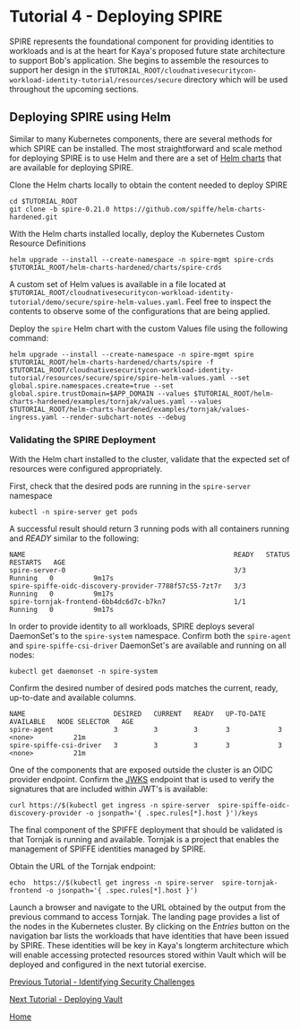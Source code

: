 # Tutorial 4 - Deploying SPIRE

SPIRE represents the foundational component for providing identities to workloads and is at the heart for Kaya's proposed future state architecture to support Bob's application. She begins to assemble the resources to support her design in the `$TUTORIAL_ROOT/cloudnativesecuritycon-workload-identity-tutorial/resources/secure` directory which will be used throughout the upcoming sections.

## Deploying SPIRE using Helm

Similar to many Kubernetes components, there are several methods for which SPIRE can be installed. The most straightforward and scale method for deploying SPIRE is to use Helm and there are a set of [Helm charts](https://github.com/spiffe/helm-charts-hardened) that are available for deploying SPIRE.

Clone the Helm charts locally to obtain the content needed to deploy SPIRE

```shell
cd $TUTORIAL_ROOT
git clone -b spire-0.21.0 https://github.com/spiffe/helm-charts-hardened.git
```

With the Helm charts installed locally, deploy the Kubernetes Custom Resource Definitions

```shell
helm upgrade --install --create-namespace -n spire-mgmt spire-crds $TUTORIAL_ROOT/helm-charts-hardened/charts/spire-crds
```

A custom set of Helm values is available in a file located at `$TUTORIAL_ROOT/cloudnativesecuritycon-workload-identity-tutorial/demo/secure/spire-helm-values.yaml`. Feel free to inspect the contents to observe some of the configurations that are being applied.

Deploy the `spire` Helm chart with the custom Values file using the following command:

```shell
helm upgrade --install --create-namespace -n spire-mgmt spire $TUTORIAL_ROOT/helm-charts-hardened/charts/spire -f $TUTORIAL_ROOT/cloudnativesecuritycon-workload-identity-tutorial/resources/secure/spire/spire-helm-values.yaml --set global.spire.namespaces.create=true --set global.spire.trustDomain=$APP_DOMAIN --values $TUTORIAL_ROOT/helm-charts-hardened/examples/tornjak/values.yaml --values $TUTORIAL_ROOT/helm-charts-hardened/examples/tornjak/values-ingress.yaml --render-subchart-notes --debug
```

### Validating the SPIRE Deployment

With the Helm chart installed to the cluster, validate that the expected set of resources were configured appropriately.

First, check that the desired pods are running in the `spire-server` namespace

```shell
kubectl -n spire-server get pods
```

A successful result should return 3 running pods with all containers running and _READY_ similar to the following:

```
NAME                                                    READY   STATUS    RESTARTS   AGE
spire-server-0                                          3/3     Running   0          9m17s
spire-spiffe-oidc-discovery-provider-7788f57c55-7zt7r   3/3     Running   0          9m17s
spire-tornjak-frontend-6bb4dc6d7c-b7kn7                 1/1     Running   0          9m17s
```

In order to provide identity to all workloads, SPIRE deploys several DaemonSet's to the `spire-system` namespace. Confirm both the `spire-agent` and `spire-spiffe-csi-driver` DaemonSet's are available and running on all nodes:

```shell
kubectl get daemonset -n spire-system
```

Confirm the desired number of desired pods matches the current, ready, up-to-date and available columns.

```
NAME                      DESIRED   CURRENT   READY   UP-TO-DATE   AVAILABLE   NODE SELECTOR   AGE
spire-agent               3         3         3       3            3           <none>          21m
spire-spiffe-csi-driver   3         3         3       3            3           <none>          21m
```

One of the components that are exposed outside the cluster is an OIDC provider endpoint. Confirm the [JWKS](https://tools.ietf.org/html/rfc7517) endpoint that is used to verify the signatures that are included within JWT's is available:

```shell
curl https://$(kubectl get ingress -n spire-server  spire-spiffe-oidc-discovery-provider -o jsonpath='{ .spec.rules[*].host }')/keys
```

The final component of the SPIFFE deployment that should be validated is that Tornjak is running and available. Tornjak is a project that enables the management of SPIFFE identities managed by SPIRE.

Obtain the URL of the Tornjak endpoint:

```shell
echo  https://$(kubectl get ingress -n spire-server  spire-tornjak-frontend -o jsonpath='{ .spec.rules[*].host }') 
```

Launch a browser and navigate to the URL obtained by the output from the previous command to access Tornjak. The landing page provides a list of the nodes in the Kubernetes cluster. By clicking on the _Entries_ button on the navigation bar lists the workloads that have identities that have been issued by SPIRE. These identities will be key in Kaya's longterm architecture which will enable accessing protected resources stored within Vault which will be deployed and configured in the next tutorial exercise.

[Previous Tutorial - Identifying Security Challenges](tutorial3.md)

[Next Tutorial - Deploying Vault](tutorial5.md)

[Home](../README.md)
